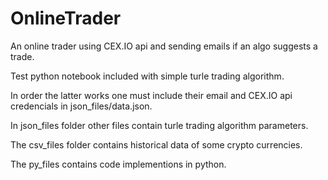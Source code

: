 # OnlineTrader
An online trader using CEX.IO  api  and sending emails if an algo suggests a trade.

Test python notebook included with simple turle trading algorithm.

In order the latter works one must include their email and CEX.IO api credencials in json_files/data.json. 

In json_files folder other files contain turle trading algorithm parameters.

The csv_files folder contains historical data of some crypto currencies.

The py_files contains code implementions in python.
